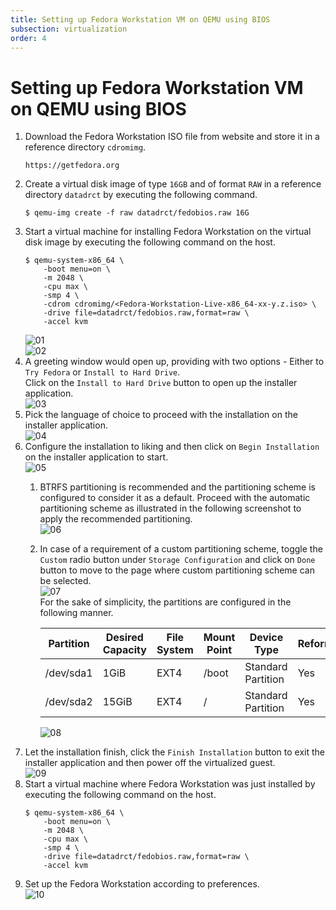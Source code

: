 ```yaml
---
title: Setting up Fedora Workstation VM on QEMU using BIOS  
subsection: virtualization  
order: 4  
---
```


# Setting up Fedora Workstation VM on QEMU using BIOS

1. Download the Fedora Workstation ISO file from website and store it in a reference directory `cdromimg`.  
   ```
   https://getfedora.org
   ```
2. Create a virtual disk image of type `16GB` and of format `RAW` in a reference directory `datadrct` by executing the following command.  
   ```console
   $ qemu-img create -f raw datadrct/fedobios.raw 16G
   ```
3. Start a virtual machine for installing Fedora Workstation on the virtual disk image by executing the following command on the host.  
   ```console
   $ qemu-system-x86_64 \
       -boot menu=on \
       -m 2048 \
       -cpu max \
       -smp 4 \
       -cdrom cdromimg/<Fedora-Workstation-Live-x86_64-xx-y.z.iso> \
       -drive file=datadrct/fedobios.raw,format=raw \
       -accel kvm
   ```
   ![01](https://user-images.githubusercontent.com/49605954/127779866-996b592d-ffdd-4ba4-bf5a-b5b8d777faf8.png)  
   ![02](https://user-images.githubusercontent.com/49605954/127779891-00e39b94-94c4-45cf-b40c-64d95149d154.png)  
4. A greeting window would open up, providing with two options - Either to `Try Fedora` or `Install to Hard Drive`.  
   Click on the `Install to Hard Drive` button to open up the installer application.  
   ![03](https://user-images.githubusercontent.com/49605954/127779998-9cce4f95-7b7f-488a-804d-b198830f9830.png)  
5. Pick the language of choice to proceed with the installation on the installer application.  
   ![04](https://user-images.githubusercontent.com/49605954/127780073-8cc948fe-048e-4796-ba0b-474711cd93d0.png)  
6. Configure the installation to liking and then click on `Begin Installation` on the installer application to start.  
   ![05](https://user-images.githubusercontent.com/49605954/127780144-bcf1788b-d223-49c3-b8d9-97500e57071c.png)  
   1. BTRFS partitioning is recommended and the partitioning scheme is configured to consider it as a default. Proceed with the automatic partitioning scheme as illustrated in the following screenshot to apply the recommended partitioning.  
      ![06](https://user-images.githubusercontent.com/49605954/127868344-a55eaf9d-ea90-4325-b37f-af00654996db.png)  
   2. In case of a requirement of a custom partitioning scheme, toggle the `Custom` radio button under `Storage Configuration` and click on `Done` button to move to the page where custom partitioning scheme can be selected.  
      ![07](https://user-images.githubusercontent.com/49605954/127868214-1bbb5687-b041-49d0-a3d4-5e42b300eed9.png)  
      For the sake of simplicity, the partitions are configured in the following manner.  
      
      | Partition | Desired Capacity | File System            | Mount Point | Device Type        | Reformat? | Encrypt? |
      |-----------|------------------|------------------------|-------------|--------------------|-----------|----------|
      | /dev/sda1 | 1GiB             | EXT4                   | /boot       | Standard Partition | Yes       | No       |
      | /dev/sda2 | 15GiB            | EXT4                   | /           | Standard Partition | Yes       | No       |
      
      ![08](https://user-images.githubusercontent.com/49605954/127868564-3bcadc38-58e9-442c-b0d6-e1a31d2dfc06.png)  
7. Let the installation finish, click the `Finish Installation` button to exit the installer application and then power off the virtualized guest.  
   ![09](https://user-images.githubusercontent.com/49605954/127864129-67d1884a-cdbc-4471-803f-97b43d4f03ac.png)  
8. Start a virtual machine where Fedora Workstation was just installed by executing the following command on the host.  
    ```console
    $ qemu-system-x86_64 \
        -boot menu=on \
        -m 2048 \
        -cpu max \
        -smp 4 \
        -drive file=datadrct/fedobios.raw,format=raw \
        -accel kvm
    ```
9. Set up the Fedora Workstation according to preferences.  
    ![10](https://user-images.githubusercontent.com/49605954/127778478-84669816-87c4-4c39-a702-b07fd6f3f9c7.png)  
